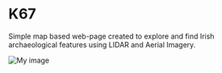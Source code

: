# K67
Simple map based web-page created to explore and find Irish archaeological features using LIDAR and Aerial Imagery.

![My image](https://github.com/briandoylegit/K67/master/K67/images/Ballinturly.gif)

      
